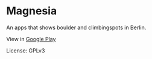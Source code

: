 # Magnesia

An apps that shows boulder and climbingspots in Berlin.

View in [Google Play](https://play.google.com/store/apps/details?id=climbberlin.de.mapapps.climbup)

License: GPLv3 
